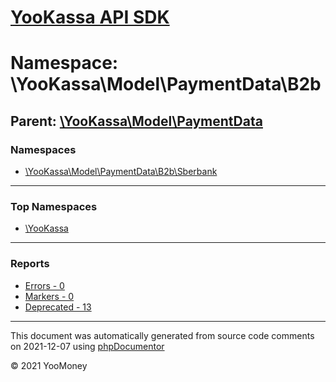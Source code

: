 # [YooKassa API SDK](../home.md)

# Namespace: \YooKassa\Model\PaymentData\B2b

## Parent: [\YooKassa\Model\PaymentData](../namespaces/yookassa-model-paymentdata.md)

### Namespaces

* [\YooKassa\Model\PaymentData\B2b\Sberbank](../namespaces/yookassa-model-paymentdata-b2b-sberbank.md)

---

### Top Namespaces

* [\YooKassa](../namespaces/yookassa.md)

---

### Reports
* [Errors - 0](../reports/errors.md)
* [Markers - 0](../reports/markers.md)
* [Deprecated - 13](../reports/deprecated.md)

---

This document was automatically generated from source code comments on 2021-12-07 using [phpDocumentor](http://www.phpdoc.org/)

&copy; 2021 YooMoney